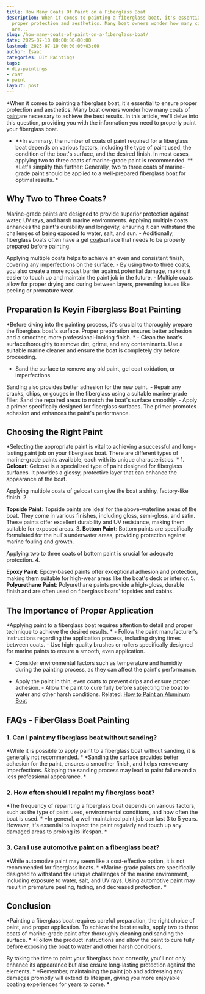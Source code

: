 ```yaml
---
title: How Many Coats Of Paint on a Fiberglass Boat
description: When it comes to painting a fiberglass boat, it's essential to ensure
  proper protection and aesthetics. Many boat owners wonder how many coats of paint
  are...
slug: /how-many-coats-of-paint-on-a-fiberglass-boat/
date: 2025-07-10 00:00:00+00:00
lastmod: 2025-07-10 00:00:00+03:00
author: Isaac
categories: DIY Paintings
tags:
- diy-paintings
- coat
- paint
layout: post
---
```

*When it comes to painting a fiberglass boat, it's essential to ensure proper protection and aesthetics. Many boat owners wonder how many coats of [paint](https://pestpolicy.com/how-many-coats-of-paint-on-the-ceiling/)are necessary to achieve the best results. In this article, we'll delve into this question, providing you with the information you need to properly paint your fiberglass boat.

* **In summary, the number of coats of paint required for a fiberglass boat depends on various factors, including the type of paint used, the condition of the boat's surface, and the desired finish. In most cases, applying two to three coats of marine-grade paint is recommended. ** *Let's simplify this further: Generally, two to three coats of marine-grade paint should be applied to a well-prepared fiberglass boat for optimal results. *

##  **Why Two to Three Coats?**

Marine-grade paints are designed to provide superior protection against water, UV rays, and harsh marine environments. Applying multiple coats enhances the paint's durability and longevity, ensuring it can withstand the challenges of being exposed to water, salt, and sun. - Additionally, fiberglass boats often have a gel [coat](https://pestpolicy.com/best-clear-coat-for-snowboard/)surface that needs to be properly prepared before painting.

Applying multiple coats helps to achieve an even and consistent finish, covering any imperfections on the surface. - By using two to three coats, you also create a more robust barrier against potential damage, making it easier to touch up and maintain the paint job in the future. - Multiple coats allow for proper drying and curing between layers, preventing issues like peeling or premature wear.

##  **Preparation Is Key**in Fiberglass Boat Painting

*Before diving into the painting process, it's crucial to thoroughly prepare the fiberglass boat's surface. Proper preparation ensures better adhesion and a smoother, more professional-looking finish. * - Clean the boat's surfacethoroughly to remove dirt, grime, and any contaminants. Use a suitable marine cleaner and ensure the boat is completely dry before proceeding.

- Sand the surface to remove any old paint, gel coat oxidation, or imperfections.

Sanding also provides better adhesion for the new paint. - Repair any cracks, chips, or gouges in the fiberglass using a suitable marine-grade filler. Sand the repaired areas to match the boat's surface smoothly. - Apply a primer specifically designed for fiberglass surfaces. The primer promotes adhesion and enhances the paint's performance.

##  **Choosing the Right Paint**

*Selecting the appropriate paint is vital to achieving a successful and long-lasting paint job on your fiberglass boat. There are different types of marine-grade paints available, each with its unique characteristics. * 1. **Gelcoat**: Gelcoat is a specialized type of paint designed for fiberglass surfaces. It provides a glossy, protective layer that can enhance the appearance of the boat.

Applying multiple coats of gelcoat can give the boat a shiny, factory-like finish. 2.

**Topside Paint**: Topside paints are ideal for the above-waterline areas of the boat. They come in various finishes, including gloss, semi-gloss, and satin. These paints offer excellent durability and UV resistance, making them suitable for exposed areas. 3. **Bottom Paint**: Bottom paints are specifically formulated for the hull's underwater areas, providing protection against marine fouling and growth.

Applying two to three coats of bottom paint is crucial for adequate protection. 4.

**Epoxy Paint**: Epoxy-based paints offer exceptional adhesion and protection, making them suitable for high-wear areas like the boat's deck or interior. 5. **Polyurethane Paint**: Polyurethane paints provide a high-gloss, durable finish and are often used on fiberglass boats' topsides and cabins.

##  **The Importance of Proper Application**

*Applying paint to a fiberglass boat requires attention to detail and proper technique to achieve the desired results. * - Follow the paint manufacturer's instructions regarding the application process, including drying times between coats. - Use high-quality brushes or rollers specifically designed for marine paints to ensure a smooth, even application.

- Consider environmental factors such as temperature and humidity during the painting process, as they can affect the paint's performance.

- Apply the paint in thin, even coats to prevent drips and ensure proper adhesion. - Allow the paint to cure fully before subjecting the boat to water and other harsh conditions. Related: [How to Paint an Aluminum Boat](https://pestpolicy.com/how-to-paint-an-aluminum-boat/)

##  FAQs - FiberGlass Boat Painting

###  **1. Can I paint my fiberglass boat without sanding?**

*While it is possible to apply paint to a fiberglass boat without sanding, it is generally not recommended. * *Sanding the surface provides better adhesion for the paint, ensures a smoother finish, and helps remove any imperfections. Skipping the sanding process may lead to paint failure and a less professional appearance. *

###  **2. How often should I repaint my fiberglass boat?**

*The frequency of repainting a fiberglass boat depends on various factors, such as the type of paint used, environmental conditions, and how often the boat is used. * *In general, a well-maintained paint job can last 3 to 5 years. However, it's essential to inspect the paint regularly and touch up any damaged areas to prolong its lifespan. *

###  **3. Can I use automotive paint on a fiberglass boat?**

*While automotive paint may seem like a cost-effective option, it is not recommended for fiberglass boats. * *Marine-grade paints are specifically designed to withstand the unique challenges of the marine environment, including exposure to water, salt, and UV rays. Using automotive paint may result in premature peeling, fading, and decreased protection. *

##  **Conclusion**

*Painting a fiberglass boat requires careful preparation, the right choice of paint, and proper application. To achieve the best results, apply two to three coats of marine-grade paint after thoroughly cleaning and sanding the surface. * *Follow the product instructions and allow the paint to cure fully before exposing the boat to water and other harsh conditions.

By taking the time to paint your fiberglass boat correctly, you'll not only enhance its appearance but also ensure long-lasting protection against the elements. * *Remember, maintaining the paint job and addressing any damages promptly will extend its lifespan, giving you more enjoyable boating experiences for years to come. *